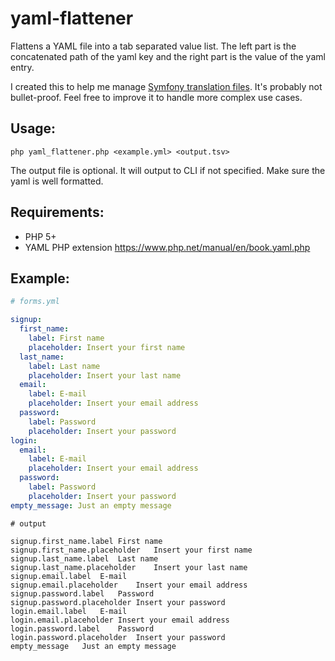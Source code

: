 # yaml-flattener
Flattens a YAML file into a tab separated value list. The left part is the concatenated path of the yaml key and the right part is the value of the yaml entry.

I created this to help me manage [Symfony translation files](https://symfony.com/doc/current/translation.html#basic-translation). It's probably not bullet-proof. Feel free to improve it to handle more complex use cases.

## Usage:

`php yaml_flattener.php <example.yml> <output.tsv>`

The output file is optional. It will output to CLI if not specified. Make sure the yaml is well formatted.

## Requirements:

- PHP 5+
- YAML PHP extension https://www.php.net/manual/en/book.yaml.php

## Example:


```yaml
# forms.yml

signup:
  first_name:
    label: First name
    placeholder: Insert your first name
  last_name:
    label: Last name
    placeholder: Insert your last name
  email:
    label: E-mail
    placeholder: Insert your email address
  password:
    label: Password
    placeholder: Insert your password
login:
  email:
    label: E-mail
    placeholder: Insert your email address
  password:
    label: Password
    placeholder: Insert your password
empty_message: Just an empty message
```

```tsv
# output

signup.first_name.label	First name
signup.first_name.placeholder	Insert your first name
signup.last_name.label	Last name
signup.last_name.placeholder	Insert your last name
signup.email.label	E-mail
signup.email.placeholder	Insert your email address
signup.password.label	Password
signup.password.placeholder	Insert your password
login.email.label	E-mail
login.email.placeholder	Insert your email address
login.password.label	Password
login.password.placeholder	Insert your password
empty_message	Just an empty message
```
